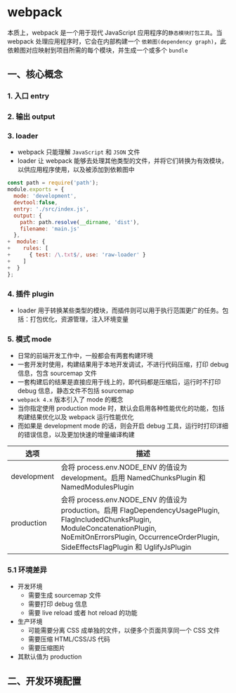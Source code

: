 # webpack

本质上，webpack 是一个用于现代 JavaScript 应用程序的`静态模块打包工具`。当 webpack 处理应用程序时，它会在内部构建一个 `依赖图(dependency graph)`，此依赖图对应映射到项目所需的每个模块，并生成一个或多个 `bundle`

## 一、核心概念

### 1. 入口 entry

### 2. 输出 output

### 3. loader

* webpack 只能理解 `JavaScript` 和 `JSON` 文件
* loader 让 webpack 能够去处理其他类型的文件，并将它们转换为有效模块，以供应用程序使用，以及被添加到依赖图中

```js
const path = require('path');
module.exports = {
  mode: 'development',
  devtool:false,
  entry: './src/index.js',
  output: {
    path: path.resolve(__dirname, 'dist'),
    filename: 'main.js'
  },
+  module: {
+    rules: [
+      { test: /\.txt$/, use: 'raw-loader' }
+    ]
+  }
};
```
### 4. 插件 plugin

* loader 用于转换某些类型的模块，而插件则可以用于执行范围更广的任务。包括：打包优化，资源管理，注入环境变量

### 5. 模式 mode

* 日常的前端开发工作中，一般都会有两套构建环境
* 一套开发时使用，构建结果用于本地开发调试，不进行代码压缩，打印 debug 信息，包含 sourcemap 文件
* 一套构建后的结果是直接应用于线上的，即代码都是压缩后，运行时不打印 debug 信息，静态文件不包括 sourcemap
* `webpack 4.x` 版本引入了 mode 的概念
* 当你指定使用 production mode 时，默认会启用各种性能优化的功能，包括构建结果优化以及 webpack 运行性能优化
* 而如果是 development mode 的话，则会开启 debug 工具，运行时打印详细的错误信息，以及更加快速的增量编译构建


选项 |	描述
--- | ---
development |	会将 process.env.NODE_ENV 的值设为 development。启用 NamedChunksPlugin 和 NamedModulesPlugin
production |	会将 process.env.NODE_ENV 的值设为 production。启用 FlagDependencyUsagePlugin, FlagIncludedChunksPlugin, ModuleConcatenationPlugin, NoEmitOnErrorsPlugin, OccurrenceOrderPlugin, SideEffectsFlagPlugin 和 UglifyJsPlugin

### 5.1 环境差异

* 开发环境
  * 需要生成 sourcemap 文件
  * 需要打印 debug 信息
  * 需要 live reload 或者 hot reload 的功能
* 生产环境
  * 可能需要分离 CSS 成单独的文件，以便多个页面共享同一个 CSS 文件
  * 需要压缩 HTML/CSS/JS 代码
  * 需要压缩图片
* 其默认值为 production

## 二、开发环境配置
